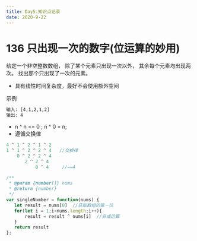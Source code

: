 ```yaml
---
title: Day5:知识点记录
date: 2020-9-22
---
```


# 136 只出现一次的数字(位运算的妙用)

给定一个非空整数数组，
除了某个元素只出现一次以外，
其余每个元素均出现两次。
找出那个只出现了一次的元素。

 - 具有线性时间复杂度，最好不会使用额外空间

示例
```txt
输入: [4,1,2,1,2]
输出: 4
```

-  n ^ n == 0 ; n ^ 0 = n; 
- 遵循交换律

```javascript
4 ^ 1 ^ 2 ^ 1 ^ 2
1 ^ 1 ^ 2 ^ 2 ^ 4   //交换律
    0 ^ 2 ^ 2 ^ 4
       2 ^ 2 ^ 4
           0 ^ 4     //==4
```
```javascript
/**
 * @param {number[]} nums
 * @return {number}
 */
var singleNumber = function(nums) {
   let result = nums[0]  //获取数组的第一位
   for(let i = 1;i<nums.length;i++){
       result = result ^ nums[i]  //异或运算
   }
   return result
};

```

 
